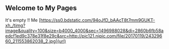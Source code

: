 ## Welcome to My Pages
It's empty !!
Me [https://ss0.bdstatic.com/94oJfD_bAAcT8t7mm9GUKT-xh_/timg?image&quality=100&size=b4000_4000&sec=1496988028&di=2860b6fb58aedcf1ed9c378e31f8e29c&src=http://pic121.nipic.com/file/20170119/24329660_211553862038_2.jpg](url)
##
#
###
####
#####
######
##
